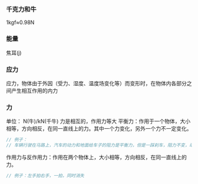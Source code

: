### 千克力和牛

1kgf≈0.98N

### 能量

焦耳(j)

### 应力

应力，物体由于外因（受力、湿度、温度场变化等）而变形时，在物体内各部分之间产生相互作用的内力

### 力

单位： N(牛)/kN(千牛)
力是相互的，作用力等大
平衡力：作用于一个物体，大小相等，方向相反，在同一直线上的力。其中一个力变化，另外一个力不一定变化。

```js
// 例子：
// 车辆行驶在马路上，汽车的动力和地面给车子的阻力是平衡力，但是一踩刹车，阻力不变，动力改变了。
```

作用力与反作用力：作用在两个物体上，大小相等，方向相反，在同一直线上的力。

```js
// 例子：左手拍右手，一拍，同时消失
```
